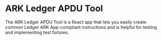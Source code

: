# ARK Ledger APDU Tool

The ARK Ledger APDU Tool is a React app that lets you easily create common Ledger ARK App-compliant instructions and is helpful for testing and implementing test fixtures.
